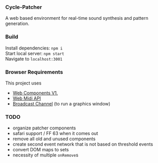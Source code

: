 ### Cycle-Patcher
A web based environment for real-time sound synthesis and pattern generation.

### Build
Install dependencies: `npm i`  
Start local server: `npm start`  
Navigate to `localhost:3001`

### Browser Requirements
This project uses
* [Web Components V1.](https://caniuse.com/#feat=custom-elementsv1)
* [Web Midi API](https://caniuse.com/#feat=midi)
* [Broadcast Channel](https://caniuse.com/#feat=broadcastchannel) (to run a graphics window)

### TODO
* organize patcher components
* safari support / FF 63 when it comes out
* remove all old and unused components
* create second event network that is not based on threshold events
* convert DOM maps to sets
* necessity of multiple `onRemove`s
